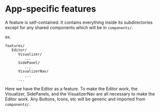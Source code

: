 # App-specific features 

A feature is self-contained. It contains everything inside its subdirectories except for any shared components which will be in `components/`.

ex.

```
features/
   Editor/
      Visualizer/
         ...
      SidePanel/
         ...
      VisualizerNav/
         ...
      ...
```

Here we have the Editor as a feature. To make the Editor work, the Visualizer, SidePanels, and the VisualizerNav are all necessary to make the Editor work. 
Any Buttons, Icons, etc will be generic and imported from `components/`.